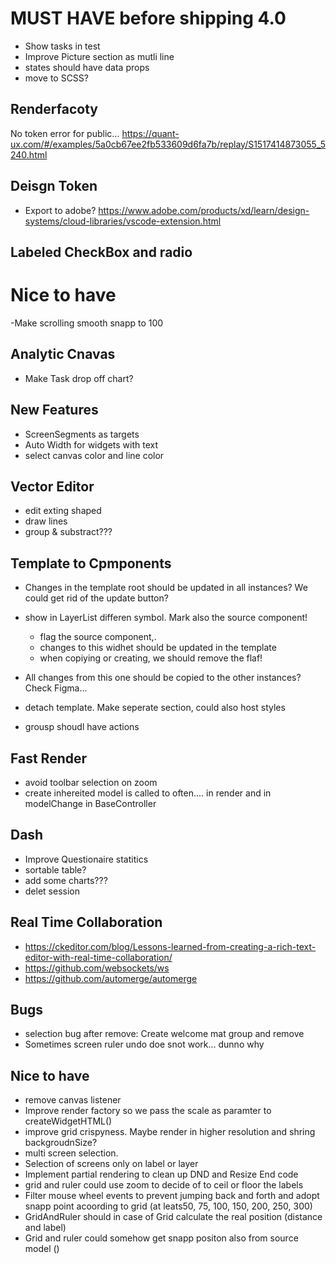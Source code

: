
# MUST HAVE before shipping 4.0
- Show tasks in test
- Improve Picture section as mutli line
- states should have data props
- move to SCSS?

## Renderfacoty
  No token error for public...  https://quant-ux.com/#/examples/5a0cb67ee2fb533609d6fa7b/replay/S1517414873055_5240.html


## Deisgn Token
  - Export to adobe? https://www.adobe.com/products/xd/learn/design-systems/cloud-libraries/vscode-extension.html


## Labeled CheckBox and radio

# Nice to have
 -Make scrolling smooth snapp to 100
## Analytic Cnavas
 - Make Task drop off chart?

## New Features
 - ScreenSegments as targets
 - Auto Width for widgets with text
 - select canvas color and line color

## Vector Editor
- edit exting shaped
- draw lines
- group & substract???

## Template to Cpmponents
 - Changes in the template root should be updated in all instances? We could get rid of the update button?
 - show in LayerList differen symbol. Mark also the source component!
    - flag the source component,.
    - changes to this widhet should be updated in the template
    - when copiying or creating, we should remove the flaf!

- All changes from this one should be copied to the other instances? Check Figma...
 - detach template. Make seperate section, could also host styles
 - grousp shoudl have actions

## Fast Render
- avoid toolbar selection on zoom
- create inhereited model is called to often.... in render and in modelChange in BaseController

## Dash
 - Improve Questionaire statitics
  - sortable table?
  - add some charts???
 - delet session

## Real Time Collaboration
 - https://ckeditor.com/blog/Lessons-learned-from-creating-a-rich-text-editor-with-real-time-collaboration/
 - https://github.com/websockets/ws
 - https://github.com/automerge/automerge

## Bugs
 - selection bug after remove: Create welcome mat group and remove
 - Sometimes screen ruler undo doe snot work... dunno why

## Nice to have
  - remove canvas listener
  - Improve render factory so we pass the scale as paramter to createWidgetHTML()
  - improve grid crispyness. Maybe render in higher resolution and shring backgroudnSize?
  - multi screen selection.
  - Selection of screens only on label or layer
  - Implement partial rendering to clean up DND and Resize End code
  - grid and ruler could use zoom to decide of to ceil or floor the labels
  - Filter mouse wheel events to prevent jumping back and forth and adopt snapp point acoording to grid (at leats50, 75, 100, 150, 200, 250, 300)
  - GridAndRuler should in case of Grid calculate the real position (distance and label)
  - Grid and ruler could somehow get snapp positon also from source model ()